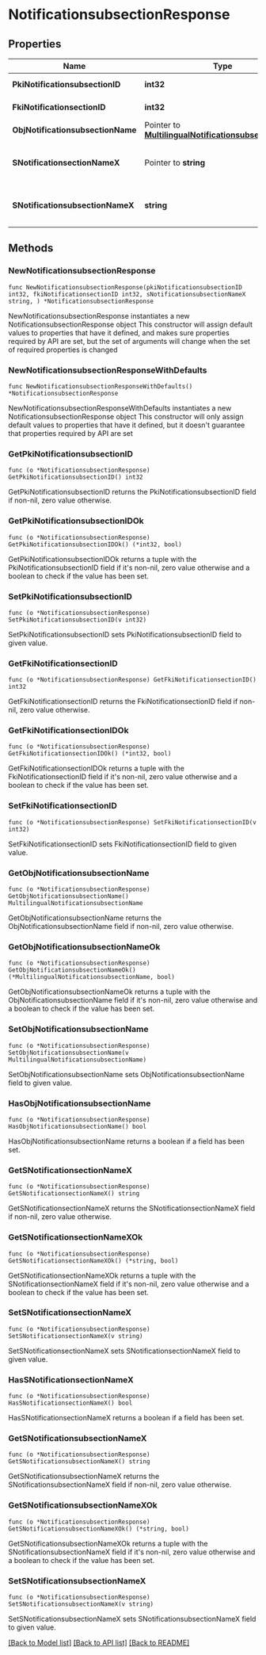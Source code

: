 # NotificationsubsectionResponse

## Properties

Name | Type | Description | Notes
------------ | ------------- | ------------- | -------------
**PkiNotificationsubsectionID** | **int32** | The unique ID of the Notificationsubsection | 
**FkiNotificationsectionID** | **int32** | The unique ID of the Notificationsection | 
**ObjNotificationsubsectionName** | Pointer to [**MultilingualNotificationsubsectionName**](MultilingualNotificationsubsectionName.md) |  | [optional] 
**SNotificationsectionNameX** | Pointer to **string** | The name of the Notificationsection in the language of the requester | [optional] 
**SNotificationsubsectionNameX** | **string** | The name of the Notificationsubsection in the language of the requester | 

## Methods

### NewNotificationsubsectionResponse

`func NewNotificationsubsectionResponse(pkiNotificationsubsectionID int32, fkiNotificationsectionID int32, sNotificationsubsectionNameX string, ) *NotificationsubsectionResponse`

NewNotificationsubsectionResponse instantiates a new NotificationsubsectionResponse object
This constructor will assign default values to properties that have it defined,
and makes sure properties required by API are set, but the set of arguments
will change when the set of required properties is changed

### NewNotificationsubsectionResponseWithDefaults

`func NewNotificationsubsectionResponseWithDefaults() *NotificationsubsectionResponse`

NewNotificationsubsectionResponseWithDefaults instantiates a new NotificationsubsectionResponse object
This constructor will only assign default values to properties that have it defined,
but it doesn't guarantee that properties required by API are set

### GetPkiNotificationsubsectionID

`func (o *NotificationsubsectionResponse) GetPkiNotificationsubsectionID() int32`

GetPkiNotificationsubsectionID returns the PkiNotificationsubsectionID field if non-nil, zero value otherwise.

### GetPkiNotificationsubsectionIDOk

`func (o *NotificationsubsectionResponse) GetPkiNotificationsubsectionIDOk() (*int32, bool)`

GetPkiNotificationsubsectionIDOk returns a tuple with the PkiNotificationsubsectionID field if it's non-nil, zero value otherwise
and a boolean to check if the value has been set.

### SetPkiNotificationsubsectionID

`func (o *NotificationsubsectionResponse) SetPkiNotificationsubsectionID(v int32)`

SetPkiNotificationsubsectionID sets PkiNotificationsubsectionID field to given value.


### GetFkiNotificationsectionID

`func (o *NotificationsubsectionResponse) GetFkiNotificationsectionID() int32`

GetFkiNotificationsectionID returns the FkiNotificationsectionID field if non-nil, zero value otherwise.

### GetFkiNotificationsectionIDOk

`func (o *NotificationsubsectionResponse) GetFkiNotificationsectionIDOk() (*int32, bool)`

GetFkiNotificationsectionIDOk returns a tuple with the FkiNotificationsectionID field if it's non-nil, zero value otherwise
and a boolean to check if the value has been set.

### SetFkiNotificationsectionID

`func (o *NotificationsubsectionResponse) SetFkiNotificationsectionID(v int32)`

SetFkiNotificationsectionID sets FkiNotificationsectionID field to given value.


### GetObjNotificationsubsectionName

`func (o *NotificationsubsectionResponse) GetObjNotificationsubsectionName() MultilingualNotificationsubsectionName`

GetObjNotificationsubsectionName returns the ObjNotificationsubsectionName field if non-nil, zero value otherwise.

### GetObjNotificationsubsectionNameOk

`func (o *NotificationsubsectionResponse) GetObjNotificationsubsectionNameOk() (*MultilingualNotificationsubsectionName, bool)`

GetObjNotificationsubsectionNameOk returns a tuple with the ObjNotificationsubsectionName field if it's non-nil, zero value otherwise
and a boolean to check if the value has been set.

### SetObjNotificationsubsectionName

`func (o *NotificationsubsectionResponse) SetObjNotificationsubsectionName(v MultilingualNotificationsubsectionName)`

SetObjNotificationsubsectionName sets ObjNotificationsubsectionName field to given value.

### HasObjNotificationsubsectionName

`func (o *NotificationsubsectionResponse) HasObjNotificationsubsectionName() bool`

HasObjNotificationsubsectionName returns a boolean if a field has been set.

### GetSNotificationsectionNameX

`func (o *NotificationsubsectionResponse) GetSNotificationsectionNameX() string`

GetSNotificationsectionNameX returns the SNotificationsectionNameX field if non-nil, zero value otherwise.

### GetSNotificationsectionNameXOk

`func (o *NotificationsubsectionResponse) GetSNotificationsectionNameXOk() (*string, bool)`

GetSNotificationsectionNameXOk returns a tuple with the SNotificationsectionNameX field if it's non-nil, zero value otherwise
and a boolean to check if the value has been set.

### SetSNotificationsectionNameX

`func (o *NotificationsubsectionResponse) SetSNotificationsectionNameX(v string)`

SetSNotificationsectionNameX sets SNotificationsectionNameX field to given value.

### HasSNotificationsectionNameX

`func (o *NotificationsubsectionResponse) HasSNotificationsectionNameX() bool`

HasSNotificationsectionNameX returns a boolean if a field has been set.

### GetSNotificationsubsectionNameX

`func (o *NotificationsubsectionResponse) GetSNotificationsubsectionNameX() string`

GetSNotificationsubsectionNameX returns the SNotificationsubsectionNameX field if non-nil, zero value otherwise.

### GetSNotificationsubsectionNameXOk

`func (o *NotificationsubsectionResponse) GetSNotificationsubsectionNameXOk() (*string, bool)`

GetSNotificationsubsectionNameXOk returns a tuple with the SNotificationsubsectionNameX field if it's non-nil, zero value otherwise
and a boolean to check if the value has been set.

### SetSNotificationsubsectionNameX

`func (o *NotificationsubsectionResponse) SetSNotificationsubsectionNameX(v string)`

SetSNotificationsubsectionNameX sets SNotificationsubsectionNameX field to given value.



[[Back to Model list]](../README.md#documentation-for-models) [[Back to API list]](../README.md#documentation-for-api-endpoints) [[Back to README]](../README.md)


